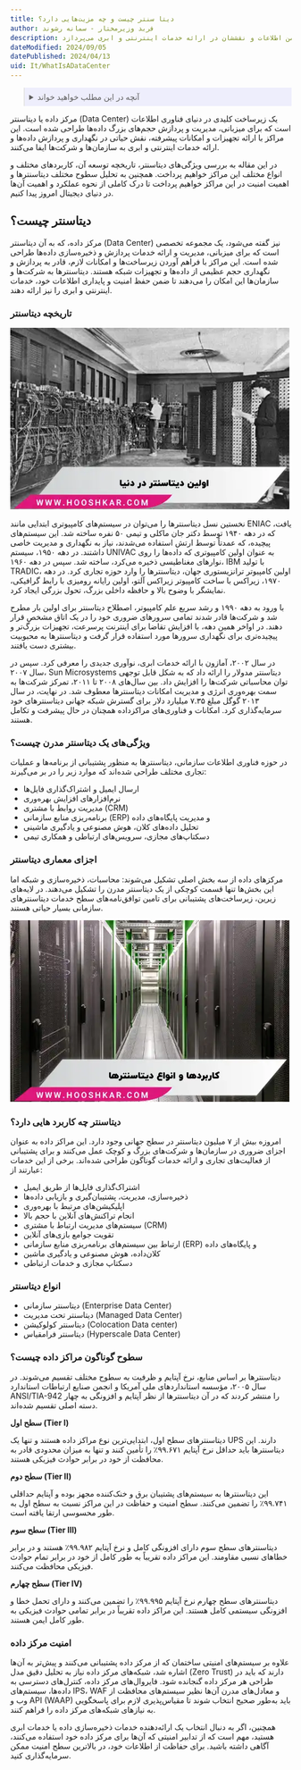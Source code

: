 ```yaml
---
title: دیتا سنتر چیست و چه مزیت‌هایی دارد؟
author: فربد وزیرمختار - سمانه رشوند
description: دیتاسنتر یا مرکز داده، تأسیساتی تخصصی برای میزبانی، مدیریت و ارائه خدمات پردازشی و ذخیره‌سازی داده‌هاست. این مقاله به معرفی دیتاسنترها، اهمیت آنها در نگهداری امن اطلاعات و نقششان در ارائه خدمات اینترنتی و ابری می‌پردازد.
dateModified: 2024/09/05
datePublished: 2024/04/13
uid: It/WhatIsADataCenter
---
```

<blockquote style="background-color:#eeeefc; padding:0.5rem">

<details>
  <summary>آنچه در این مطلب خواهید خواند</summary>
  <ul>
  <li>دیتاسنتر چیست؟</li>
  <li>تاریخچه دیتاسنتر</li>
  <li>ویژگی‌های یک دیتاسنتر مدرن چیست؟</li>
  <li>اجزای معماری دیتاسنتر</li>
  <li>دیتاسنتر چه کاربرد هایی دارد؟</li>
  <li>انواع دیتاسنتر</li>
  <li>سطوح گوناگون مراکز داده چیست؟</li>
  <li>امنیت مرکز داده</li>
  </ul>
</details>
</blockquote>

مرکز داده یا دیتاسنتر (Data Center) یک زیرساخت کلیدی در دنیای فناوری اطلاعات است که برای میزبانی، مدیریت و پردازش حجم‌های بزرگ داده‌ها طراحی شده است. این مراکز با ارائه تجهیزات و امکانات پیشرفته، نقش حیاتی در نگهداری و پردازش داده‌ها و ارائه خدمات اینترنتی و ابری به سازمان‌ها و شرکت‌ها ایفا می‌کنند. 

در این مقاله به بررسی ویژگی‌های دیتاسنتر، تاریخچه توسعه آن، کاربردهای مختلف و انواع مختلف این مراکز خواهیم پرداخت. همچنین به تحلیل سطوح مختلف دیتاسنترها و اهمیت امنیت در این مراکز خواهیم پرداخت تا درک کاملی از نحوه عملکرد و اهمیت آن‌ها در دنیای دیجیتال امروز پیدا کنیم.

## دیتاسنتر چیست؟

مرکز داده، که به آن دیتاسنتر (Data Center) نیز گفته می‌شود، یک مجموعه تخصصی است که برای میزبانی، مدیریت و ارائه خدمات پردازش و ذخیره‌سازی داده‌ها طراحی شده است.
این مراکز با فراهم آوردن زیرساخت‌ها و امکانات لازم، قادر به پردازش و نگهداری حجم عظیمی از داده‌ها و تجهیزات شبکه هستند. دیتاسنترها به شرکت‌ها و سازمان‌ها این امکان را می‌دهند تا ضمن حفظ امنیت و پایداری اطلاعات خود، خدمات اینترنتی و ابری را نیز ارائه دهند.

### تاریخچه دیتاسنتر

![اولین دیتاسنتر در دنیا](./Images/FirstDataCenterInTheWorld.webp)

نخستین نسل دیتاسنترها را می‌توان در سیستم‌های کامپیوتری ابتدایی مانند ENIAC یافت، که در دهه ۱۹۴۰ توسط دکتر جان ماکلی و تیمی ۵۰ نفره ساخته شد. این سیستم‌های پیچیده، که عمدتاً توسط ارتش استفاده می‌شدند، نیاز به نگهداری و مدیریت خاصی داشتند. در دهه ۱۹۵۰، سیستم UNIVAC به عنوان اولین کامپیوتری که داده‌ها را روی نوارهای مغناطیسی ذخیره می‌کرد، ساخته شد. سپس در دهه ۱۹۶۰، IBM با تولید TRADIC، اولین کامپیوتر ترانزیستوری جهان، دیتاسنترها را وارد حوزه تجاری کرد. در دهه ۱۹۷۰، زیراکس با ساخت کامپیوتر زیراکس آلتو، اولین رایانه رومیزی با رابط گرافیکی، نمایشگر با وضوح بالا و حافظه داخلی بزرگ، تحول بزرگی ایجاد کرد.

با ورود به دهه ۱۹۹۰ و رشد سریع علم کامپیوتر، اصطلاح دیتاسنتر برای اولین بار مطرح شد و شرکت‌ها قادر شدند تمامی سرورهای ضروری خود را در یک اتاق مشخص قرار دهند. در اواخر همین دهه، با افزایش تقاضا برای اینترنت پرسرعت، تجهیزات بزرگ‌تر و پیچیده‌تری برای نگهداری سرورها مورد استفاده قرار گرفت و دیتاسنترها به محبوبیت بیشتری دست یافتند.

 در سال ۲۰۰۲، آمازون با ارائه خدمات ابری، نوآوری جدیدی را معرفی کرد. سپس در سال ۲۰۰۷، Sun Microsystems دیتاسنتر مدولار را ارائه داد که به شکل قابل توجهی توان محاسباتی شرکت‌ها را افزایش داد. بین سال‌های ۲۰۰۸ تا ۲۰۱۱، تمرکز شرکت‌ها به سمت بهره‌وری انرژی و مدیریت امکانات دیتاسنترها معطوف شد. در نهایت، در سال ۲۰۱۳ گوگل مبلغ ۷.۳۵ میلیارد دلار برای گسترش شبکه جهانی دیتاسنترهای خود سرمایه‌گذاری کرد. امکانات و فناوری‌های مراکزداده همچنان در حال پیشرفت و تکامل هستند.

### ویژگی‌های یک دیتاسنتر مدرن چیست؟

در حوزه فناوری اطلاعات سازمانی، دیتاسنترها به منظور پشتیبانی از برنامه‌ها و عملیات تجاری مختلف طراحی شده‌اند که موارد زیر را در بر می‌گیرند:

- ارسال ایمیل و اشتراک‌گذاری فایل‌ها
- نرم‌افزارهای افزایش بهره‌وری
- مدیریت روابط با مشتری (CRM)
- برنامه‌ریزی منابع سازمانی (ERP) و مدیریت پایگاه‌های داده
- تحلیل داده‌های کلان، هوش مصنوعی و یادگیری ماشینی
- دسکتاپ‌های مجازی، سرویس‌های ارتباطی و همکاری تیمی

### اجزای معماری دیتاسنتر

مرکزهای داده از سه بخش اصلی تشکیل می‌شوند: محاسبات، ذخیره‌سازی و شبکه اما این بخش‌ها تنها قسمت کوچکی از یک دیتاسنتر مدرن را تشکیل می‌دهند. در لایه‌های زیرین، زیرساخت‌های پشتیبانی برای تامین توافق‌نامه‌های سطح خدمات دیتاسنترهای سازمانی بسیار حیاتی هستند.

![کاربرد ها انواع دیتاسنترها](./Images/ApplicationsAndTypesOfDataCenters.webp)

### دیتاسنتر چه کاربرد هایی دارد؟

امروزه بیش از ۷ میلیون دیتاسنتر در سطح جهانی وجود دارد. این مراکز داده به عنوان اجزای ضروری در سازمان‌ها و شرکت‌های بزرگ و کوچک عمل می‌کنند و برای پشتیبانی از فعالیت‌های تجاری و ارائه خدمات گوناگون طراحی شده‌اند. برخی از این خدمات عبارتند از:

- اشتراک‌گذاری فایل‌ها از طریق ایمیل
- ذخیره‌سازی، مدیریت، پشتیبان‌گیری و بازیابی داده‌ها
- اپلیکیشن‌های مرتبط با بهره‌وری
- انجام تراکنش‌های آنلاین با حجم بالا
- سیستم‌های مدیریت ارتباط با مشتری (CRM)
- تقویت جوامع بازی‌های آنلاین
- ارتباط بین سیستم‌های برنامه‌ریزی منابع سازمانی (ERP) و پایگاه‌های داده
- کلان‌داده، هوش مصنوعی و یادگیری ماشین
- دسکتاپ مجازی و خدمات ارتباطی

### انواع دیتاسنتر

- دیتاسنتر سازمانی (Enterprise Data Center)
- دیتاسنتر تحت مدیریت (Managed Data Center)
- دیتاسنتر کولوکیشن   (Colocation Data center)
- دیتاسنتر فرامقیاس (Hyperscale Data Center)

### سطوح گوناگون مراکز داده چیست؟

دیتاسنترها بر اساس منابع، نرخ آپتایم و ظرفیت به سطوح مختلف تقسیم می‌شوند. در سال ۲۰۰۵، مؤسسه استانداردهای ملی آمریکا و انجمن صنایع ارتباطات استاندارد ANSI/TIA-942 را منتشر کردند که در آن دیتاسنترها از نظر آپتایم و افزونگی به چهار دسته اصلی تقسیم شده‌اند.

**سطح اول (Tier I)**

دیتاسنترهای سطح اول، ابتدایی‌ترین نوع مراکز داده هستند و تنها یک UPS دارند. این دیتاسنترها باید حداقل نرخ آپتایم ۹۹.۶۷۱٪ را تأمین کنند و تنها به میزان محدودی قادر به محافظت از خود در برابر حوادث فیزیکی هستند.

**سطح دوم (Tier II)**

این دیتاسنترها به سیستم‌های پشتیبان برق و خنک‌کننده مجهز بوده و آپتایم حداقلی ۹۹.۷۴۱٪ را تضمین می‌کنند. سطح امنیت و حفاظت در این مراکز نسبت به سطح اول به طور محسوسی ارتقا یافته است.

**سطح سوم (Tier III)**

دیتاسنترهای سطح سوم دارای افزونگی کامل و نرخ آپتایم ۹۹.۹۸۲٪ هستند و در برابر خطاهای نسبی مقاومند. این مراکز داده تقریباً به طور کامل از خود در برابر تمام حوادث فیزیکی محافظت می‌کنند.

**سطح چهارم (Tier IV)**

دیتاسنترهای سطح چهارم نرخ آپتایم ۹۹.۹۹۵٪ را تضمین می‌کنند و دارای تحمل خطا و افزونگی سیستمی کامل هستند. این مراکز داده تقریباً در برابر تمامی حوادث فیزیکی به طور کامل ایمن هستند.

### امنیت مرکز داده

علاوه بر سیستم‌های امنیتی ساختمان که از مرکز داده پشتیبانی می‌کنند و پیش‌تر به آن‌ها اشاره شد، شبکه‌های مرکز داده نیاز به تحلیل دقیق مدل (Zero Trust) دارند که باید در طراحی هر مرکز داده گنجانده شود. فایروال‌های مرکز داده، کنترل‌های دسترسی به داده‌ها، سیستم‌های IPS، WAF و معادل‌های مدرن آن‌ها نظیر سیستم‌های محافظت از وب و API (WAAP) باید به‌طور صحیح انتخاب شوند تا مقیاس‌پذیری لازم برای پاسخگویی به نیازهای شبکه‌های مرکز داده را فراهم کنند.

 همچنین، اگر به دنبال انتخاب یک ارائه‌دهنده خدمات ذخیره‌سازی داده یا خدمات ابری هستید، مهم است که از تدابیر امنیتی که آن‌ها برای مرکز داده خود استفاده می‌کنند، آگاهی داشته باشید. برای حفاظت از اطلاعات خود، در بالاترین سطح امنیت ممکن سرمایه‌گذاری کنید.
